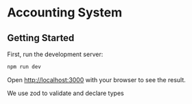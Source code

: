 # Accounting System

## Getting Started

First, run the development server:

```bash
npm run dev
```

Open [http://localhost:3000](http://localhost:3000) with your browser to see the result.

We use zod to validate and declare types
